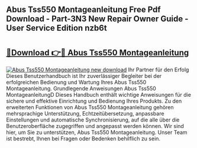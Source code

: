 ## Abus Tss550 Montageanleitung Free Pdf Download - Part-3N3 New Repair Owner Guide - User Service Edition nzb6t

# <h2><a href="http://df6ak6v.blite.top/?on=Abus+Tss550+Montageanleitung">🔗Download 👉🔴 Abus Tss550 Montageanleitung</a></h2>

[![Abus Tss550 Montageanleitung new download](https://i.imgur.com/lujVjoI.png)](http://df6ak6v.blite.top/?on=Abus+Tss550+Montageanleitung)
Ihr Partner für den Erfolg Dieses Benutzerhandbuch ist Ihr zuverlässiger Begleiter bei der erfolgreichen Bedienung und Wartung Ihres Abus Tss550 Montageanleitung. Grundlegende Anweisungen Abus Tss550 MontageanleitungD Dieses Handbuch enthält wichtige Anweisungen für die sichere und effektive Einrichtung und Bedienung Ihres Produkts. Zu den erweiterten Funktionen von Abus Tss550 Montageanleitung gehören mehrsprachige Unterstützung, Echtzeitübersetzung, anpassbare Einstellungen und automatische Synchronisierung, auf die alle über die Benutzeroberfläche zugegriffen und angepasst werden können. Wir sind hier, um Sie zu unterstützen, Abus Tss550 Montageanleitung. Unser Team ist bestrebt, Ihnen bei Fragen oder Bedenken behilflich zu sein.
